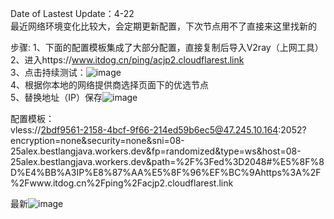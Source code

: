 Date of Lastest Update：4-22    
最近网络环境变化比较大，会定期更新配置，下次节点用不了直接来这里找新的    

步骤:
1、下面的配置模板集成了大部分配置，直接复制后导入V2ray（上网工具）  
2、进入https://www.itdog.cn/ping/acjp2.cloudflarest.link  
3、点击持续测试：![image](https://github.com/BestLangJava/Netwrok/assets/100116261/a0d49791-593d-4b36-8d3c-628381112e70)  
4、根据你本地的网络提供商选择页面下的优选节点  
5、替换地址（IP）保存![image](https://github.com/BestLangJava/Netwrok/assets/100116261/eb6b41bc-c300-4530-8e3b-247bc750e4af)  

配置模板：  
vless://2bdf9561-2158-4bcf-9f66-214ed59b6ec5@47.245.10.164:2052?encryption=none&security=none&sni=08-25alex.bestlangjava.workers.dev&fp=randomized&type=ws&host=08-25alex.bestlangjava.workers.dev&path=%2F%3Fed%3D2048#%E5%8F%8D%E4%BB%A3IP%E8%87%AA%E5%8F%96%EF%BC%9Ahttps%3A%2F%2Fwww.itdog.cn%2Fping%2Facjp2.cloudflarest.link

最新![image](https://github.com/user-attachments/assets/151b8f98-a065-4044-a0ec-0b2224370339)
